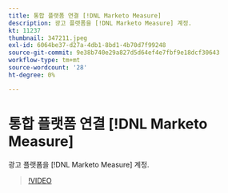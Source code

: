 ```yaml
---
title: 통합 플랫폼 연결 [!DNL Marketo Measure]
description: 광고 플랫폼을 [!DNL Marketo Measure] 계정.
kt: 11237
thumbnail: 347211.jpeg
exl-id: 6064be37-d27a-4db1-8bd1-4b70d7f99248
source-git-commit: 9e38b740e29a827d5d64ef4e7fbf9e18dcf30643
workflow-type: tm+mt
source-wordcount: '28'
ht-degree: 0%

---
```


# 통합 플랫폼 연결 [!DNL Marketo Measure]

광고 플랫폼을 [!DNL Marketo Measure] 계정.

>[!VIDEO](https://video.tv.adobe.com/v/347211/?quality=12&learn=on)
